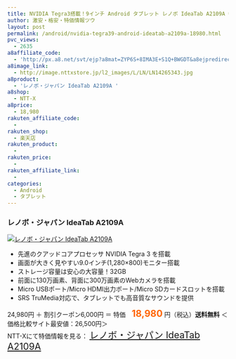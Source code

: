 ```yaml
---
title: NVIDIA Tegra3搭載！9インチ Android タブレット レノボ IdeaTab A2109A 特価18,980円！送料無料！
author: 激安・格安・特価情報ツウ
layout: post
permalink: /android/nvidia-tegra39-android-ideatab-a2109a-18980.html
pvc_views:
  - 2635
a8affiliate_code:
  - 'http://px.a8.net/svt/ejp?a8mat=ZYP6S+8IMA3E+S1Q+BWGDT&a8ejpredirect=http://nttxstore.jp/_II_LN14265343'
a8image_link:
  - http://image.nttxstore.jp/l2_images/L/LN/LN14265343.jpg
a8product:
  - 'レノボ・ジャパン IdeaTab A2109A '
a8shop:
  - NTT-X
a8price:
  - 18,980
rakuten_affiliate_code:
  - 
rakuten_shop:
  - 楽天店
rakuten_product:
  - 
rakuten_price:
  - 
rakuten_affiliate_link:
  - 
categories:
  - Android
  - タブレット
---
```

### レノボ・ジャパン IdeaTab A2109A 

<div class="img-bg2 img_L">
  <a title="レノボ・ジャパン IdeaTab A2109A " href="http://px.a8.net/svt/ejp?a8mat=ZYP6S+8IMA3E+S1Q+BWGDT&a8ejpredirect=http://nttxstore.jp/_II_LN14265343" target="_blank"><img src="http://i0.wp.com/image.nttxstore.jp/l2_images/L/LN/LN14265343.jpg?resize=120%2C120" border="0" alt="レノボ・ジャパン IdeaTab A2109A " style="border: 0pt none;" data-recalc-dims="1" /></a>
</div>

<!--more-->

  * 先進のクアッドコアプロセッサ NVIDIA Tegra 3 を搭載
  * 画面が大きく見やすい9.0インチ(1,280×800)モニター搭載
  * ストレージ容量は安心の大容量！32GB
  * 前面に130万画素、背面に300万画素のWebカメラを搭載
  * Micro USBポート/Micro HDMI出力ポート/Micro SDカードスロットを搭載
  * SRS TruMedia対応で、タブレットでも高音質なサウンドを提供

24,980円 ＋ 割引クーポン6,000円 ＝ 特価　<span style="color: #ff6600; font-size: 150%;"><strong>18,980</strong></span> 円（税込）**送料無料** ＜価格比較サイト最安値：26,500円＞  
NTT-Xにて特価情報を見る： <span style="font-size: 150%;"><a href="http://px.a8.net/svt/ejp?a8mat=ZYP6S+8IMA3E+S1Q+BWGDT&a8ejpredirect=http://nttxstore.jp/_II_LN14265343" target="_blank">レノボ・ジャパン IdeaTab A2109A </a></span>